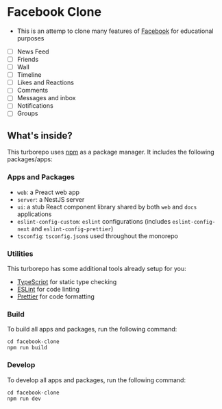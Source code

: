 # Facebook Clone

- This is an attemp to clone many features of [Facebook](https://www.facebook.com/) for educational purposes

- [ ] News Feed
- [ ] Friends
- [ ] Wall
- [ ] Timeline
- [ ] Likes and Reactions
- [ ] Comments
- [ ] Messages and inbox
- [ ] Notifications
- [ ] Groups

## What's inside?

This turborepo uses [npm](https://www.npmjs.com/) as a package manager. It includes the following packages/apps:

### Apps and Packages

- `web`: a Preact web app
- `server`: a NestJS server
- `ui`: a stub React component library shared by both `web` and `docs` applications
- `eslint-config-custom`: `eslint` configurations (includes `eslint-config-next` and `eslint-config-prettier`)
- `tsconfig`: `tsconfig.json`s used throughout the monorepo

### Utilities

This turborepo has some additional tools already setup for you:

- [TypeScript](https://www.typescriptlang.org/) for static type checking
- [ESLint](https://eslint.org/) for code linting
- [Prettier](https://prettier.io) for code formatting

### Build

To build all apps and packages, run the following command:

```
cd facebook-clone
npm run build
```

### Develop

To develop all apps and packages, run the following command:

```
cd facebook-clone
npm run dev
```
